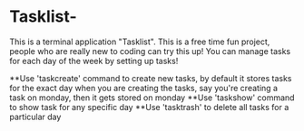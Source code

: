 # Tasklist-
This is a terminal application "Tasklist". This is a free time fun project, people who are really new to coding can try this up! You can manage tasks for each day of the week by setting up tasks! 

**Use 'taskcreate' command to create new tasks, by default it stores tasks for the exact day when you are creating the tasks, say you're creating a task on monday, then it gets stored on monday 
**Use 'taskshow' command to show task for any specific day 
**Use 'tasktrash' to delete all tasks for a particular day
